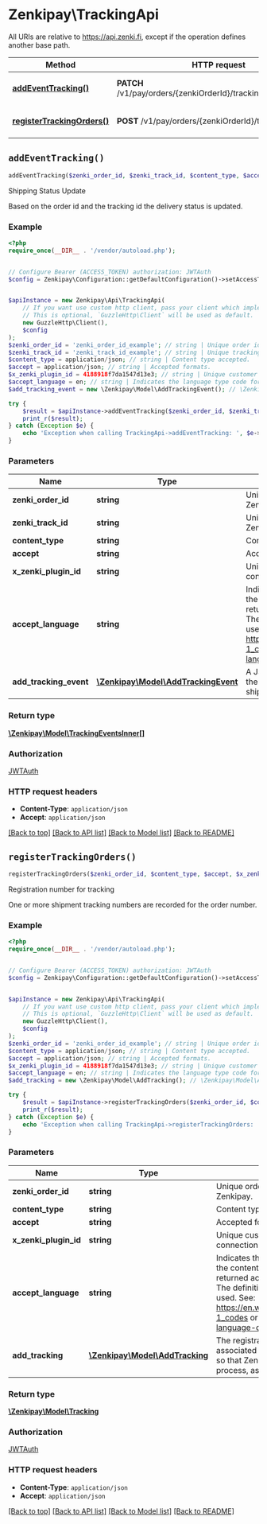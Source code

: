 # Zenkipay\TrackingApi

All URIs are relative to https://api.zenki.fi, except if the operation defines another base path.

| Method | HTTP request | Description |
| ------------- | ------------- | ------------- |
| [**addEventTracking()**](TrackingApi.md#addEventTracking) | **PATCH** /v1/pay/orders/{zenkiOrderId}/tracking/{zenkiTrackId} | Shipping Status Update |
| [**registerTrackingOrders()**](TrackingApi.md#registerTrackingOrders) | **POST** /v1/pay/orders/{zenkiOrderId}/tracking | Registration number for tracking |


## `addEventTracking()`

```php
addEventTracking($zenki_order_id, $zenki_track_id, $content_type, $accept, $x_zenki_plugin_id, $accept_language, $add_tracking_event): \Zenkipay\Model\TrackingEventsInner[]
```

Shipping Status Update

Based on the order id and the tracking id the delivery status is updated.

### Example

```php
<?php
require_once(__DIR__ . '/vendor/autoload.php');


// Configure Bearer (ACCESS_TOKEN) authorization: JWTAuth
$config = Zenkipay\Configuration::getDefaultConfiguration()->setAccessToken('YOUR_ACCESS_TOKEN');


$apiInstance = new Zenkipay\Api\TrackingApi(
    // If you want use custom http client, pass your client which implements `GuzzleHttp\ClientInterface`.
    // This is optional, `GuzzleHttp\Client` will be used as default.
    new GuzzleHttp\Client(),
    $config
);
$zenki_order_id = 'zenki_order_id_example'; // string | Unique order identifier generated by Zenkipay.
$zenki_track_id = 'zenki_track_id_example'; // string | Unique tracking identifier generated by Zenkipay.
$content_type = application/json; // string | Content type accepted.
$accept = application/json; // string | Accepted formats.
$x_zenki_plugin_id = 4188918f7da1547d13e3; // string | Unique customer identifier used to establish connection with Zenkipay services.
$accept_language = en; // string | Indicates the language type code for which the content of the services response is returned according to the language reported.  The definition of the ISO_639 standard is used. See: https://en.wikipedia.org/wiki/List_of_ISO_639-1_codes or https://www.iso.org/iso-639-language-codes.html
$add_tracking_event = new \Zenkipay\Model\AddTrackingEvent(); // \Zenkipay\Model\AddTrackingEvent | A JSON structure will be sent that will have the required information to update the shipping status.

try {
    $result = $apiInstance->addEventTracking($zenki_order_id, $zenki_track_id, $content_type, $accept, $x_zenki_plugin_id, $accept_language, $add_tracking_event);
    print_r($result);
} catch (Exception $e) {
    echo 'Exception when calling TrackingApi->addEventTracking: ', $e->getMessage(), PHP_EOL;
}
```

### Parameters

| Name | Type | Description  | Notes |
| ------------- | ------------- | ------------- | ------------- |
| **zenki_order_id** | **string**| Unique order identifier generated by Zenkipay. | |
| **zenki_track_id** | **string**| Unique tracking identifier generated by Zenkipay. | |
| **content_type** | **string**| Content type accepted. | |
| **accept** | **string**| Accepted formats. | |
| **x_zenki_plugin_id** | **string**| Unique customer identifier used to establish connection with Zenkipay services. | [optional] |
| **accept_language** | **string**| Indicates the language type code for which the content of the services response is returned according to the language reported.  The definition of the ISO_639 standard is used. See: https://en.wikipedia.org/wiki/List_of_ISO_639-1_codes or https://www.iso.org/iso-639-language-codes.html | [optional] |
| **add_tracking_event** | [**\Zenkipay\Model\AddTrackingEvent**](../Model/AddTrackingEvent.md)| A JSON structure will be sent that will have the required information to update the shipping status. | [optional] |

### Return type

[**\Zenkipay\Model\TrackingEventsInner[]**](../Model/TrackingEventsInner.md)

### Authorization

[JWTAuth](../../README.md#JWTAuth)

### HTTP request headers

- **Content-Type**: `application/json`
- **Accept**: `application/json`

[[Back to top]](#) [[Back to API list]](../../README.md#endpoints)
[[Back to Model list]](../../README.md#models)
[[Back to README]](../../README.md)

## `registerTrackingOrders()`

```php
registerTrackingOrders($zenki_order_id, $content_type, $accept, $x_zenki_plugin_id, $accept_language, $add_tracking): \Zenkipay\Model\Tracking
```

Registration number for tracking

One or more shipment tracking numbers are recorded for the order number.

### Example

```php
<?php
require_once(__DIR__ . '/vendor/autoload.php');


// Configure Bearer (ACCESS_TOKEN) authorization: JWTAuth
$config = Zenkipay\Configuration::getDefaultConfiguration()->setAccessToken('YOUR_ACCESS_TOKEN');


$apiInstance = new Zenkipay\Api\TrackingApi(
    // If you want use custom http client, pass your client which implements `GuzzleHttp\ClientInterface`.
    // This is optional, `GuzzleHttp\Client` will be used as default.
    new GuzzleHttp\Client(),
    $config
);
$zenki_order_id = 'zenki_order_id_example'; // string | Unique order identifier generated by Zenkipay.
$content_type = application/json; // string | Content type accepted.
$accept = application/json; // string | Accepted formats.
$x_zenki_plugin_id = 4188918f7da1547d13e3; // string | Unique customer identifier used to establish connection with Zenkipay services.
$accept_language = en; // string | Indicates the language type code for which the content of the services response is returned according to the language reported.  The definition of the ISO_639 standard is used. See: https://en.wikipedia.org/wiki/List_of_ISO_639-1_codes or https://www.iso.org/iso-639-language-codes.html
$add_tracking = new \Zenkipay\Model\AddTracking(); // \Zenkipay\Model\AddTracking | The registration of a tracking number associated with a shipment may be requested so that Zenkipay can track the delivery process, as reported by the courier.

try {
    $result = $apiInstance->registerTrackingOrders($zenki_order_id, $content_type, $accept, $x_zenki_plugin_id, $accept_language, $add_tracking);
    print_r($result);
} catch (Exception $e) {
    echo 'Exception when calling TrackingApi->registerTrackingOrders: ', $e->getMessage(), PHP_EOL;
}
```

### Parameters

| Name | Type | Description  | Notes |
| ------------- | ------------- | ------------- | ------------- |
| **zenki_order_id** | **string**| Unique order identifier generated by Zenkipay. | |
| **content_type** | **string**| Content type accepted. | |
| **accept** | **string**| Accepted formats. | |
| **x_zenki_plugin_id** | **string**| Unique customer identifier used to establish connection with Zenkipay services. | [optional] |
| **accept_language** | **string**| Indicates the language type code for which the content of the services response is returned according to the language reported.  The definition of the ISO_639 standard is used. See: https://en.wikipedia.org/wiki/List_of_ISO_639-1_codes or https://www.iso.org/iso-639-language-codes.html | [optional] |
| **add_tracking** | [**\Zenkipay\Model\AddTracking**](../Model/AddTracking.md)| The registration of a tracking number associated with a shipment may be requested so that Zenkipay can track the delivery process, as reported by the courier. | [optional] |

### Return type

[**\Zenkipay\Model\Tracking**](../Model/Tracking.md)

### Authorization

[JWTAuth](../../README.md#JWTAuth)

### HTTP request headers

- **Content-Type**: `application/json`
- **Accept**: `application/json`

[[Back to top]](#) [[Back to API list]](../../README.md#endpoints)
[[Back to Model list]](../../README.md#models)
[[Back to README]](../../README.md)

